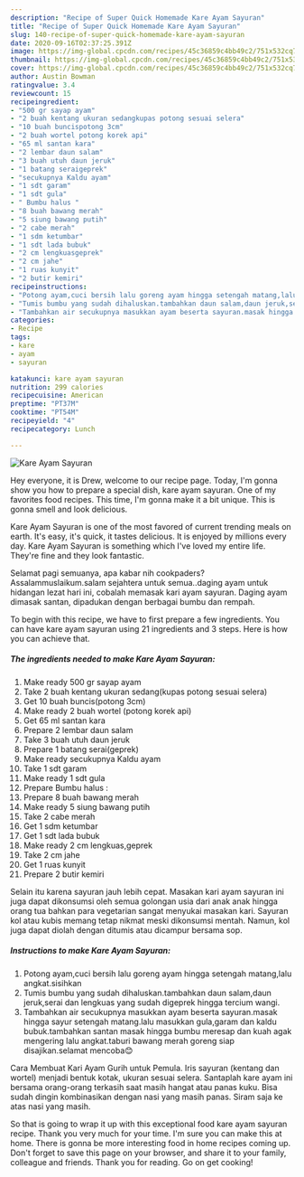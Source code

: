 ```yaml
---
description: "Recipe of Super Quick Homemade Kare Ayam Sayuran"
title: "Recipe of Super Quick Homemade Kare Ayam Sayuran"
slug: 140-recipe-of-super-quick-homemade-kare-ayam-sayuran
date: 2020-09-16T02:37:25.391Z
image: https://img-global.cpcdn.com/recipes/45c36859c4bb49c2/751x532cq70/kare-ayam-sayuran-foto-resep-utama.jpg
thumbnail: https://img-global.cpcdn.com/recipes/45c36859c4bb49c2/751x532cq70/kare-ayam-sayuran-foto-resep-utama.jpg
cover: https://img-global.cpcdn.com/recipes/45c36859c4bb49c2/751x532cq70/kare-ayam-sayuran-foto-resep-utama.jpg
author: Austin Bowman
ratingvalue: 3.4
reviewcount: 15
recipeingredient:
- "500 gr sayap ayam"
- "2 buah kentang ukuran sedangkupas potong sesuai selera"
- "10 buah buncispotong 3cm"
- "2 buah wortel potong korek api"
- "65 ml santan kara"
- "2 lembar daun salam"
- "3 buah utuh daun jeruk"
- "1 batang seraigeprek"
- "secukupnya Kaldu ayam"
- "1 sdt garam"
- "1 sdt gula"
- " Bumbu halus "
- "8 buah bawang merah"
- "5 siung bawang putih"
- "2 cabe merah"
- "1 sdm ketumbar"
- "1 sdt lada bubuk"
- "2 cm lengkuasgeprek"
- "2 cm jahe"
- "1 ruas kunyit"
- "2 butir kemiri"
recipeinstructions:
- "Potong ayam,cuci bersih lalu goreng ayam hingga setengah matang,lalu angkat.sisihkan"
- "Tumis bumbu yang sudah dihaluskan.tambahkan daun salam,daun jeruk,serai dan lengkuas yang sudah digeprek hingga tercium wangi."
- "Tambahkan air secukupnya masukkan ayam beserta sayuran.masak hingga sayur setengah matang.lalu masukkan gula,garam dan kaldu bubuk.tambahkan santan masak hingga bumbu meresap dan kuah agak mengering lalu angkat.taburi bawang merah goreng siap disajikan.selamat mencoba😊"
categories:
- Recipe
tags:
- kare
- ayam
- sayuran

katakunci: kare ayam sayuran 
nutrition: 299 calories
recipecuisine: American
preptime: "PT37M"
cooktime: "PT54M"
recipeyield: "4"
recipecategory: Lunch

---
```



![Kare Ayam Sayuran](https://img-global.cpcdn.com/recipes/45c36859c4bb49c2/751x532cq70/kare-ayam-sayuran-foto-resep-utama.jpg)

Hey everyone, it is Drew, welcome to our recipe page. Today, I'm gonna show you how to prepare a special dish, kare ayam sayuran. One of my favorites food recipes. This time, I'm gonna make it a bit unique. This is gonna smell and look delicious.

Kare Ayam Sayuran is one of the most favored of current trending meals on earth. It's easy, it's quick, it tastes delicious. It is enjoyed by millions every day. Kare Ayam Sayuran is something which I've loved my entire life. They're fine and they look fantastic.

Selamat pagi semuanya, apa kabar nih cookpaders? Assalammuslaikum.salam sejahtera untuk semua..daging ayam untuk hidangan lezat hari ini, cobalah memasak kari ayam sayuran. Daging ayam dimasak santan, dipadukan dengan berbagai bumbu dan rempah.


To begin with this recipe, we have to first prepare a few ingredients. You can have kare ayam sayuran using 21 ingredients and 3 steps. Here is how you can achieve that.

<!--inarticleads1-->

##### The ingredients needed to make Kare Ayam Sayuran:

1. Make ready 500 gr sayap ayam
1. Take 2 buah kentang ukuran sedang(kupas potong sesuai selera)
1. Get 10 buah buncis(potong 3cm)
1. Make ready 2 buah wortel (potong korek api)
1. Get 65 ml santan kara
1. Prepare 2 lembar daun salam
1. Take 3 buah utuh daun jeruk
1. Prepare 1 batang serai(geprek)
1. Make ready secukupnya Kaldu ayam
1. Take 1 sdt garam
1. Make ready 1 sdt gula
1. Prepare  Bumbu halus :
1. Prepare 8 buah bawang merah
1. Make ready 5 siung bawang putih
1. Take 2 cabe merah
1. Get 1 sdm ketumbar
1. Get 1 sdt lada bubuk
1. Make ready 2 cm lengkuas,geprek
1. Take 2 cm jahe
1. Get 1 ruas kunyit
1. Prepare 2 butir kemiri


Selain itu karena sayuran jauh lebih cepat. Masakan kari ayam sayuran ini juga dapat dikonsumsi oleh semua golongan usia dari anak anak hingga orang tua bahkan para vegetarian sangat menyukai masakan kari. Sayuran kol atau kubis memang tetap nikmat meski dikonsumsi mentah. Namun, kol juga dapat diolah dengan ditumis atau dicampur bersama sop. 

<!--inarticleads2-->

##### Instructions to make Kare Ayam Sayuran:

1. Potong ayam,cuci bersih lalu goreng ayam hingga setengah matang,lalu angkat.sisihkan
1. Tumis bumbu yang sudah dihaluskan.tambahkan daun salam,daun jeruk,serai dan lengkuas yang sudah digeprek hingga tercium wangi.
1. Tambahkan air secukupnya masukkan ayam beserta sayuran.masak hingga sayur setengah matang.lalu masukkan gula,garam dan kaldu bubuk.tambahkan santan masak hingga bumbu meresap dan kuah agak mengering lalu angkat.taburi bawang merah goreng siap disajikan.selamat mencoba😊


Cara Membuat Kari Ayam Gurih untuk Pemula. Iris sayuran (kentang dan wortel) menjadi bentuk kotak, ukuran sesuai selera. Santaplah kare ayam ini bersama orang-orang terkasih saat masih hangat atau panas kuku. Bisa sudah dingin kombinasikan dengan nasi yang masih panas. Siram saja ke atas nasi yang masih. 

So that is going to wrap it up with this exceptional food kare ayam sayuran recipe. Thank you very much for your time. I'm sure you can make this at home. There is gonna be more interesting food in home recipes coming up. Don't forget to save this page on your browser, and share it to your family, colleague and friends. Thank you for reading. Go on get cooking!

